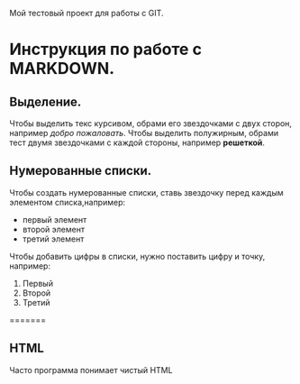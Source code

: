 Мой тестовый проект для работы с GIT.
# Инструкция по работе с MARKDOWN.

## Выделение.

Чтобы выделить текс курсивом, обрами его звездочками с двух сторон, например *добро пожаловать*.
Чтобы выделить полужирным, обрами тест двумя звездочками с каждой стороны, например **решеткой**.

## Нумерованные списки.

Чтобы создать нумерованные списки, ставь звездочку перед каждым элементом списка,например:
* первый элемент
* второй элемент
* третий элемент

Чтобы добавить цифры в списки, нужно поставить цифру и точку, например:
1. Первый
2. Второй
3. Третий


=======
## HTML
Часто программа понимает чистый HTML

